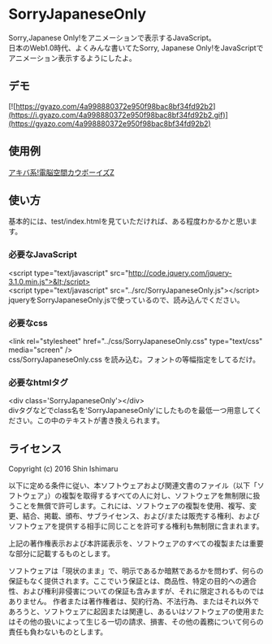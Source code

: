 # SorryJapaneseOnly
Sorry,Japanese Only!をアニメーションで表示するJavaScript。  
日本のWeb1.0時代、よくみんな書いてたSorry, Japanese Only!をJavaScriptでアニメーション表示するようにしたよ。  
  
## デモ
[![https://gyazo.com/4a998880372e950f98bac8bf34fd92b2](https://i.gyazo.com/4a998880372e950f98bac8bf34fd92b2.gif)](https://gyazo.com/4a998880372e950f98bac8bf34fd92b2)
  
## 使用例
[アキバ系!電脳空間カウボーイズZ](http://keith.weblogs.jp/cyberspace/)

## 使い方
基本的には、test/index.htmlを見ていただければ、ある程度わかるかと思います。  
  
### 必要なJavaScript
&lt;script type="text/javascript" src="http://code.jquery.com/jquery-3.1.0.min.js">&lt;/script>  
&lt;script type="text/javascript" src="../src/SorryJapaneseOnly.js">&lt;/script>  
jqueryをSorryJapaneseOnly.jsで使っているので、読み込んでください。  
  
### 必要なcss
&lt;link rel="stylesheet" href="../css/SorryJapaneseOnly.css" type="text/css" media="screen" />  
css/SorryJapaneseOnly.css を読み込む。フォントの等幅指定をしてるだけ。  
  
### 必要なhtmlタグ  
&lt;div class='SorryJapaneseOnly'>&lt;/div>  
divタグなどでclass名を'SorryJapaneseOnly'にしたものを最低一つ用意してください。この中のテキストが書き換えられます。  
  
## ライセンス
Copyright (c) 2016 Shin Ishimaru  
  
以下に定める条件に従い、本ソフトウェアおよび関連文書のファイル（以下「ソフトウェア」）の複製を取得するすべての人に対し、ソフトウェアを無制限に扱うことを無償で許可します。これには、ソフトウェアの複製を使用、複写、変更、結合、掲載、頒布、サブライセンス、および/または販売する権利、およびソフトウェアを提供する相手に同じことを許可する権利も無制限に含まれます。  
  
上記の著作権表示および本許諾表示を、ソフトウェアのすべての複製または重要な部分に記載するものとします。  
  
ソフトウェアは「現状のまま」で、明示であるか暗黙であるかを問わず、何らの保証もなく提供されます。ここでいう保証とは、商品性、特定の目的への適合性、および権利非侵害についての保証も含みますが、それに限定されるものではありません。 作者または著作権者は、契約行為、不法行為、またはそれ以外であろうと、ソフトウェアに起因または関連し、あるいはソフトウェアの使用またはその他の扱いによって生じる一切の請求、損害、その他の義務について何らの責任も負わないものとします。  

